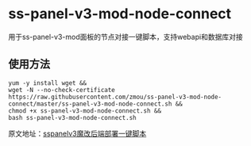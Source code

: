 # ss-panel-v3-mod-node-connect
用于ss-panel-v3-mod面板的节点对接一键脚本，支持webapi和数据库对接

## 使用方法


```shell
yum -y install wget &&
wget -N --no-check-certificate https://raw.githubusercontent.com/zmou/ss-panel-v3-mod-node-connect/master/ss-panel-v3-mod-node-connect.sh &&
chmod +x ss-panel-v3-mod-node-connect.sh &&
bash ss-panel-v3-mod-node-connect.sh
```



原文地址：[sspanelv3魔改后端部署一键脚本](https://www.7colorblog.com/?id=32/)


